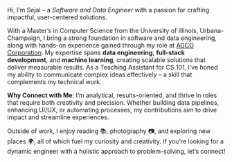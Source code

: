 Hi, I’m Sejal – a _Software and Data Engineer_ with a passion for crafting impactful, user-centered solutions.

With a Master’s in Computer Science from the University of Illinois, Urbana-Champaign, I bring a strong foundation in software and data engineering, along with hands-on experience gained through my role at [AGCO Corporation](https://www.agcocorp.com/). My expertise spans **data engineering**, **full-stack development**, and **machine learning**, creating scalable solutions that deliver measurable results. As a Teaching Assistant for CS 101, I’ve honed my ability to communicate complex ideas effectively – a skill that complements my technical work.

**Why Connect with Me**: I’m analytical, results-oriented, and thrive in roles that require both creativity and precision. Whether building data pipelines, enhancing UI/UX, or automating processes, my contributions aim to drive impact and streamline experiences.

Outside of work, I enjoy reading 📚, photography 📷, and exploring new places 🌍, all of which fuel my curiosity and creativity. If you’re looking for a dynamic engineer with a holistic approach to problem-solving, let’s connect!